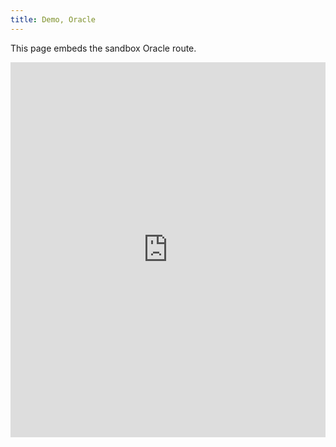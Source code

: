 ```yaml
---
title: Demo, Oracle
---
```


This page embeds the sandbox Oracle route.

<iframe src="http://127.0.0.1:5173/oracle" width="100%" height="600" frameborder="0"></iframe>
